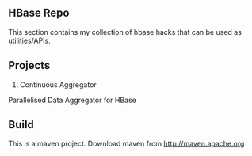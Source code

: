 ## HBase Repo

This section contains my collection of hbase hacks that can be used as
utilities/APIs.

## Projects

1. Continuous Aggregator
  
  Parallelised Data Aggregator for HBase

## Build

This is a maven project. Download maven from http://maven.apache.org
